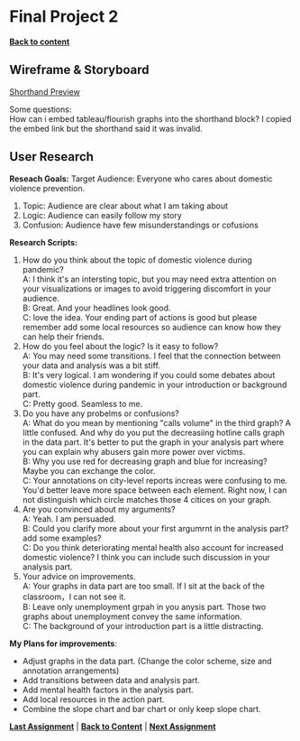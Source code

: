 # Final Project 2
[**Back to content**](/README.md)  
## Wireframe & Storyboard  
[Shorthand Preview](https://preview.shorthand.com/GAHRaXNt75E5mLHd) 
  
Some questions:   
How can i embed tableau/flourish graphs into the shorthand block? I copied the embed link but the shorthand said it was invalid.
## User Research  
**Reseach Goals:**
Target Audience: Everyone who cares about domestic violence prevention.
1. Topic: Audience are clear about what I am taking about
2. Logic: Audience can easily follow my story
3. Confusion: Audience have few misunderstandings or cofusions

**Research Scripts:**
1. How do you think about the topic of domestic violence during pandemic?  
A: I think it's an intersting topic, but you may need extra attention on your visualizations or images to avoid triggering discomfort in your audience.  
B: Great. And your headlines look good.  
C: love the idea. Your ending part of actions is good but please remember add some local resources so audience can know how they can help their friends.  
2. How do you feel about the logic? Is it easy to follow?  
A: You may need some transitions. I feel that the connection between your data and analysis was a bit stiff.  
B: It's very logical. I am wondering if you could some debates about domestic violence during pandemic in your introduction or background part.   
C: Pretty good. Seamless to me.  
3. Do you have any probelms or confusions?  
A: What do you mean by mentioning "calls volume" in the third graph? A little confused. And why do you put the decreasiing hotline calls graph in the data part. It's better to put the graph in your analysis part where you can explain why abusers gain more power over victims.  
B: Why you use red for decreasing graph and blue for increasing? Maybe you can exchange the color.  
C: Your annotations on city-level reports increas were confusing to me. You'd better leave more space between each element. Right now, I can not distinguish which circle matches those 4 citices on your graph.  
4. Are you convinced about my arguments?  
A: Yeah. I am persuaded.  
B: Could you clarify more about your first argumrnt in the analysis part? add some examples?  
C: Do you think deteriorating mental health also account for increased domestic violence? I think you can include such discussion in your analysis part.  
5. Your advice on improvements.   
A: Your graphs in data part are too small. If I sit at the back of the classroom，I can not see it.  
B: Leave only unemployment grpah in you anysis part. Those two graphs about unemployment convey the same information.  
C: The background of your introduction part is a little distracting.   

**My Plans for improvements**:
* Adjust graphs in the data part. (Change the color scheme, size and annotation arrangements)
* Add transitions between data and analysis part.
* Add mental health factors in the analysis part. 
* Add local resources in the action part. 
* Combine the slope chart and bar chart or only keep slope chart.
  
[**Last Assignment**](/finalProject_jialu.md)  |  [**Back to Content**](/README.md)  |  [**Next Assignment**](/final3.md)
